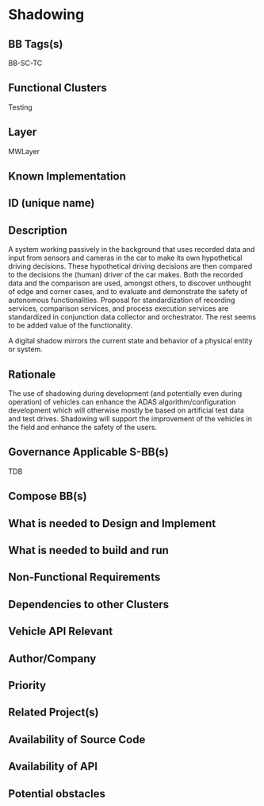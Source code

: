 
# Shadowing

## BB Tags(s)
<!-- Tag(s) define in which area(s) (cloud, in-vehicle) the BB is executed, and what type of BB it is (tool, process, microservice) -->
BB-SC-TC

## Functional Clusters
<!-- In which Functional Cluster the BB be located; if none of the existing fit new required -->
Testing

## Layer
<!-- AppLayer, MWLayer, OSLayer, HWLayer -->
MWLayer

## Known Implementation

## ID (unique name)

## Description
<!-- General Description of the BB -->
A system working passively in the background that uses recorded data and input from sensors and cameras in the car to make its own hypothetical driving decisions. These hypothetical driving decisions are then compared to the decisions the (human) driver of the car makes. Both the recorded data and the comparison are used, amongst others, to discover unthought of edge and corner cases, and to evaluate and demonstrate the safety of autonomous functionalities.
Proposal for standardization of recording services, comparison services, and process execution services are standardized in conjunction data collector and orchestrator. The rest seems to be added value of the functionality.

A digital shadow mirrors the current state and behavior of a physical entity or system.

## Rationale
<!-- Explanation why we need the BB; what problem want to be solved -->
The use of shadowing during development (and potentially even during operation) of vehicles can enhance the ADAS algorithm/configuration development which will otherwise mostly be based on artificial test data and test drives. Shadowing will support the improvement of the vehicles in the field and enhance the safety of the users.

## Governance Applicable S-BB(s)
<!-- Reference to e.g. UN/EU CRA Cyber Resilience Act; UNECE 156 - Software update and software update management system
Reference to defined S-BB(s) 
Reference to e.g. IS026262, AUTOSAR Spec. X -->
TDB

## Compose BB(s)
<!-- Link to required BB(s) 
E.g. BB-SC StateManagement 
BB is a composition of other BBs -->

## What is needed to Design and Implement
<!-- e.g. we expect to have a certain HW capability and or SW environment or Tool support, or a documentation, or an extra audit, or Test, or Compiler, or Prog. Language, … -->

## What is needed to build and run
<!-- e.g. we expect to have a certain HW capability, or Runtime Environment, or Pre-configuration, or Code-signing, or Test, … -->

## Non-Functional Requirements
<!-- With respect to Safety, Security, Realtime, … -->

## Dependencies to other Clusters
<!-- Other clusters are needed. FC Security, FC Storage, …
e.g. If FC Security : Security BBs are needed but you can choose for example crypto BB-SC from company A or crypto BB-SC from company B; several compositions may work -->

## Vehicle API Relevant
<!-- If “Yes exists” – where – e.g. COVESA VSS 
If “No” – nothing more to do 
If “Yes, proposal for additional Signals/Information – what should be made available, and where e.g. via (COVESA) VSS/VISS -->

## Author/Company

## Priority
<!-- High, Medium, Low -->

## Related Project(s)
<!-- If Yes – e.g. The BB should be used/added in the Eclipse Blueprint A – for demo purposes, show added value,
If No – Project Proposal (e.g. WP4 in FEDERATE, or in the SDV EcoSystem Community Framework -->

## Availability of Source Code
<!-- Yes / License (e.g. Yes/MIT) 
No – Commercial Closed Source -->

## Availability of API
<!-- Yes / License (e.g. Yes/Apache 2.0)
No - Commercial -->

## Potential obstacles
